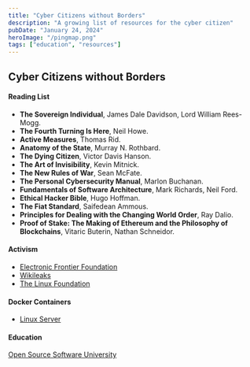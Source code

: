 ```yaml
---
title: "Cyber Citizens without Borders"
description: "A growing list of resources for the cyber citizen"
pubDate: "January 24, 2024"
heroImage: "/pingmap.png"
tags: ["education", "resources"]
---
```


## Cyber Citizens without Borders

#### Reading List
- **The Sovereign Individual**, James Dale Davidson, Lord William Rees-Mogg.
- **The Fourth Turning Is Here**, Neil Howe.
- **Active Measures**, Thomas Rid.
- **Anatomy of the State**, Murray N. Rothbard.
- **The Dying Citizen**, Victor Davis Hanson.
- **The Art of Invisibility**, Kevin Mitnick.
- **The New Rules of War**, Sean McFate.
- **The Personal Cybersecurity Manual**, Marlon Buchanan.
- **Fundamentals of Software Architecture**, Mark Richards, Neil Ford.
- **Ethical Hacker Bible**, Hugo Hoffman.
- **The Fiat Standard**, Saifedean Ammous.
- **Principles for Dealing with the Changing World Order**, Ray Dalio.
- **Proof of Stake: The Making of Ethereum and the Philosophy of Blockchains**, Vitaric Buterin, Nathan Schneidor.

#### Activism
- [Electronic Frontier Foundation](https://www.eff.org)
- [Wikileaks](https://www.wikileaks.org)
- [The Linux Foundation](https://wwww.linuxfoundation.org)

#### Docker Containers
- [Linux Server](https://www.linuxserver.io)
#### Education
[Open Source Software University](https://www.ossu.firebaseapp.com)
